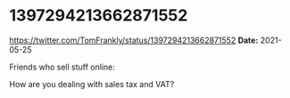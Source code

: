 # 1397294213662871552
https://twitter.com/TomFrankly/status/1397294213662871552
**Date:** 2021-05-25

Friends who sell stuff online:

How are you dealing with sales tax and VAT?
